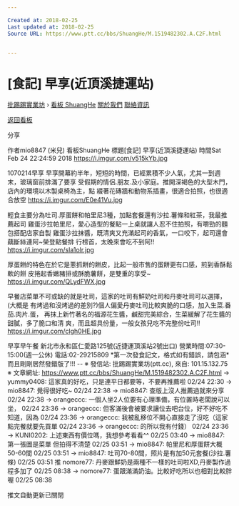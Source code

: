 ```yaml
---

Created at: 2018-02-25
Last updated at: 2018-02-25
Source URL: https://www.ptt.cc/bbs/ShuangHe/M.1519482302.A.C2F.html


---
```


# [食記] 早享(近頂溪捷運站)


[批踢踢實業坊](https://www.ptt.cc/) › [看板 ShuangHe](https://www.ptt.cc/bbs/ShuangHe/index.html) [關於我們](https://www.ptt.cc/about.html) [聯絡資訊](https://www.ptt.cc/contact.html)

[返回看板](https://www.ptt.cc/bbs/ShuangHe/index.html)

分享

作者mio8847 (米兒)
看板ShuangHe
標題\[食記\] 早享(近頂溪捷運站)
時間Sat Feb 24 22:24:59 2018
<https://i.imgur.com/v515kYb.jpg>

1070214早享 早享開幕約半年，短短的時間，已經累積不少人氣，尤其一到週末，玻璃窗前排滿了要享 受假期的情侶.朋友.及小家庭。推開深褐色的大型木門，店內的環境以木製桌椅為主，點 綴著花磚牆和動物系插畫，很適合拍照，也很適合放空 <https://i.imgur.com/E0e41Vu.jpg>

輕食主要分為吐司.厚蛋餅和帕里尼3種，加點套餐還有沙拉.薯條和紅茶，我最推薦起司 雞蛋沙拉帕里尼，愛心造型的餐點一上桌就讓人忍不住拍照，有嚼勁的麵包搭配店家自製 雞蛋沙拉抹醬，既清爽又充滿起司的香氣，一口咬下，起司還會藕斷絲連阿~榮登點餐排 行榜首，太晚來會吃不到阿!! <https://i.imgur.com/sla1olr.jpg>

厚蛋餅的特色在於它是蔥抓餅的餅皮，比起一般市售的蛋餅更有口感，煎到香酥鬆軟的餅 皮捲起香嫩豬排或酥脆薯餅，是雙重的享受~ <https://i.imgur.com/QLydFWX.jpg>

早餐店菜單不可或缺的就是吐司，這家的吐司有鮮奶吐司和丹麥吐司可以選擇，(大概是 有烤過和沒烤過的差別?)個人偏愛丹麥吐司比較爽脆的口感，加入生菜.番茄.肉片.蛋， 再抹上新竹著名的福源花生醬，鹹甜完美綜合，生菜緩解了花生醬的甜膩，多了脆口和清 爽，而且超具份量，一般女孩兒吃不完整份吐司!! <https://i.imgur.com/clgh0HE.jpg>

早享早午餐 新北市永和區仁愛路125號(近捷運頂溪站2號出口) 營業時間:07:30-15:00(週一公休) 電話:02-29215809 \*第一次發食記文，格式如有錯誤，請包涵\*而且剛剛居然發錯版了!!! -- ※ 發信站: 批踢踢實業坊(ptt.cc), 來自: 101.15.132.75 ※ 文章網址: <https://www.ptt.cc/bbs/ShuangHe/M.1519482302.A.C2F.html>
→ yummy0408: 這家真的好吃，只是連平日都要等，不要再推薦啦 02/24 22:30
→ mio8847: 覺得很好吃~ 02/24 22:38
→ mio8847: 查版上沒人推薦過就來分享 02/24 22:38
→ orangeccc: 一個人坐2人位要有心理準備，有位置時老闆說可以坐， 02/24 23:36
→ orangeccc: 但客滿後會被要求讓位去吧台位，好不好吃不知道，因為 02/24 23:36
→ orangeccc: 我被亂移位不開心直接走了沒吃（這家點完餐就要先買單 02/24 23:36
→ orangeccc: 的所以我有付錢） 02/24 23:36
→ KUNI0202: 上述東西有價位嗎，我想參考看看^^ 02/25 03:40
→ mio8847: 第一張圖是菜單 但拍得不清楚 02/25 03:51
→ mio8847: 帕里尼和厚蛋餅大概50-60間 02/25 03:51
→ mio8847: 吐司70-80間，照片是有加50元套餐(沙拉.薯條) 02/25 03:51
推 nomore77: 丹麥跟鮮奶是兩種不一樣的吐司啦XD,丹麥製作過程多加了 02/25 08:38
→ nomore77: 蛋跟滿滿奶油。比較好吃所以也相對比較胖喔 02/25 08:38

推文自動更新已關閉

